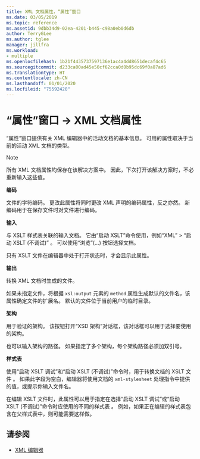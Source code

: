 ```yaml
---
title: XML 文档属性，“属性”窗口
ms.date: 03/05/2019
ms.topic: reference
ms.assetid: 9dbb34d9-02ea-4201-b445-c98a0eb0d6db
author: TerryGLee
ms.author: tglee
manager: jillfra
ms.workload:
- multiple
ms.openlocfilehash: 1b21f4435737597136e1ac4a4dd8651decaf4c65
ms.sourcegitcommit: d233ca00ad45e50cf62cca0d0b95dc69f0a87ad6
ms.translationtype: HT
ms.contentlocale: zh-CN
ms.lasthandoff: 01/01/2020
ms.locfileid: "75592420"
---
```

# <a name="xml-document-properties-properties-window"></a>“属性”窗口 -> XML 文档属性

“属性”窗口提供有关 XML 编辑器中的活动文档的基本信息。 可用的属性取决于当前的活动 XML 文档的类型。

> [!NOTE]
> 所有 XML 文档属性均保存在该解决方案中。 因此，下次打开该解决方案时，不必重新输入这些值。

**编码**

文件的字符编码。 更改此属性将同时更改 XML 声明的编码属性，反之亦然。 新编码用于在保存文件时对文件进行编码。

**输入**

与 XSLT 样式表关联的输入文档。 它由“启动 XSLT”命令使用，例如“XML” > “启动 XSLT (不调试)”  。 可以使用“浏览”(…) 按钮选择文档。

只有 XSLT 文件在编辑器中处于打开状态时，才会显示此属性。

**输出**

转换 XML 文档时生成的文件。

如果未指定文件，将根据 `xsl:output` 元素的 `method` 属性生成默认的文件名，该属性确定文件的扩展名。 默认的文件位于当前用户的临时目录。

**架构**

用于验证的架构。 该按钮打开“XSD 架构”对话框，该对话框可以用于选择要使用的架构。

也可以输入架构的路径。 如果指定了多个架构，每个架构路径必须加双引号。

**样式表**

使用“启动 XSLT 调试”和“启动 XSLT (不调试)”命令时，用于转换文档的 XSLT 文件 。 如果此字段为空白，编辑器将使用文档的 `xml-stylesheet` 处理指令中提供的值，或提示你输入文件名。

在编辑 XSLT 文件时，此属性可以用于指定在选择“启动 XSLT 调试”或“启动 XSLT (不调试)”命令时应使用的不同的样式表 。 例如，如果正在编辑的样式表包含在父样式表中，则可能需要这样做。

## <a name="see-also"></a>请参阅

- [XML 编辑器](../xml-tools/xml-editor.md)
